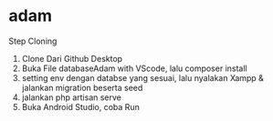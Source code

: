 # adam

Step Cloning
1. Clone Dari Github Desktop
2. Buka File databaseAdam with VScode, lalu composer install
3. setting env dengan databse yang sesuai, lalu nyalakan Xampp & jalankan migration beserta seed
4. jalankan php artisan serve
5. Buka Android Studio, coba Run